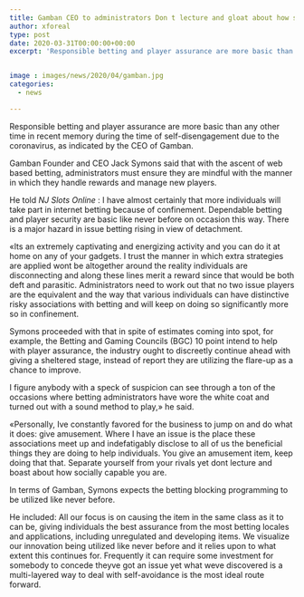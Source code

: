 ```yaml
---
title: Gamban CEO to administrators Don t lecture and gloat about how socially dependable you are
author: xforeal 
type: post
date: 2020-03-31T00:00:00+00:00
excerpt: 'Responsible betting and player assurance are more basic than any other time in recent memory during the time of self-segregation due to the coronavirus, as per the CEO of Gamban '


image : images/news/2020/04/gamban.jpg
categories:
  - news

---
```

Responsible betting and player assurance are more basic than any other time in recent memory during the time of self-disengagement due to the coronavirus, as indicated by the CEO of Gamban. 

Gamban Founder and CEO Jack Symons said that with the ascent of web based betting, administrators must ensure they are mindful with the manner in which they handle rewards and manage new players. 

He told _NJ Slots Online_ : I have almost certainly that more individuals will take part in internet betting because of confinement. Dependable betting and player security are basic like never before on occasion this way. There is a major hazard in issue betting rising in view of detachment. 

&#171;Its an extremely captivating and energizing activity and you can do it at home on any of your gadgets. I trust the manner in which extra strategies are applied wont be altogether around the reality individuals are disconnecting and along these lines merit a reward since that would be both deft and parasitic. Administrators need to work out that no two issue players are the equivalent and the way that various individuals can have distinctive risky associations with betting and will keep on doing so significantly more so in confinement. 

Symons proceeded with that in spite of estimates coming into spot, for example, the Betting and Gaming Councils (BGC) 10 point intend to help with player assurance, the industry ought to discreetly continue ahead with giving a sheltered stage, instead of report they are utilizing the flare-up as a chance to improve. 

I figure anybody with a speck of suspicion can see through a ton of the occasions where betting administrators have wore the white coat and turned out with a sound method to play,&#187; he said. 

&#171;Personally, Ive constantly favored for the business to jump on and do what it does: give amusement. Where I have an issue is the place these associations meet up and indefatigably disclose to all of us the beneficial things they are doing to help individuals. You give an amusement item, keep doing that that. Separate yourself from your rivals yet dont lecture and boast about how socially capable you are. 

In terms of Gamban, Symons expects the betting blocking programming to be utilized like never before. 

He included: All our focus is on causing the item in the same class as it to can be, giving individuals the best assurance from the most betting locales and applications, including unregulated and developing items. We visualize our innovation being utilized like never before and it relies upon to what extent this continues for. Frequently it can require some investment for somebody to concede theyve got an issue yet what weve discovered is a multi-layered way to deal with self-avoidance is the most ideal route forward.